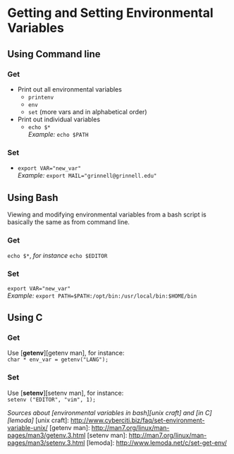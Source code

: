 # Getting and Setting Environmental Variables
## Using Command line 
### Get
  * Print out all environmental variables  
    * `printenv`
    * `env`
    * `set` (more vars and in alphabetical order)
  * Print out individual variables
    * `echo $*`  
    _Example:_ `echo $PATH`

### Set
   * `export VAR="new_var"`  
   _Example:_ `export MAIL="grinnell@grinnell.edu"`

## Using Bash
Viewing and modifying environmental variables from a bash script is basically
the same as from command line.

### Get
  `echo $*`, _for instance_ `echo $EDITOR`

### Set
 `export VAR="new_var"`  
 _Example:_ `export PATH=$PATH:/opt/bin:/usr/local/bin:$HOME/bin`

## Using C

### Get
Use [**getenv**][getenv man], for instance:  
`char * env_var = getenv("LANG");`

### Set
Use [**setenv**][setenv man], for instance:  
`setenv ("EDITOR", "vim", 1);`


_Sources about [environmental variables in bash][unix craft] and 
[in C][lemoda]_
[unix craft]: http://www.cyberciti.biz/faq/set-environment-variable-unix/
[getenv man]: http://man7.org/linux/man-pages/man3/getenv.3.html
[setenv man]: http://man7.org/linux/man-pages/man3/setenv.3.html
[lemoda]: http://www.lemoda.net/c/set-get-env/
